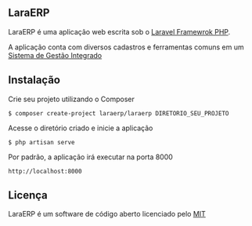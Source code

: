## LaraERP

LaraERP é uma aplicação web escrita sob o [Laravel Framewrok PHP](http://laravel.com).

A aplicação conta com diversos cadastros e ferramentas comuns em um [Sistema de Gestão Integrado](http://pt.wikipedia.org/wiki/Sistema_integrado_de_gest%C3%A3o_empresarial)

## Instalação

Crie seu projeto utilizando o Composer

    $ composer create-project laraerp/laraerp DIRETORIO_SEU_PROJETO

Acesse o diretório criado e inicie a aplicação
    
    $ php artisan serve

Por padrão, a aplicação irá executar na porta 8000
    
    http://localhost:8000

## Licença

LaraERP é um software de código aberto licenciado pelo [MIT](http://opensource.org/licenses/MIT)
